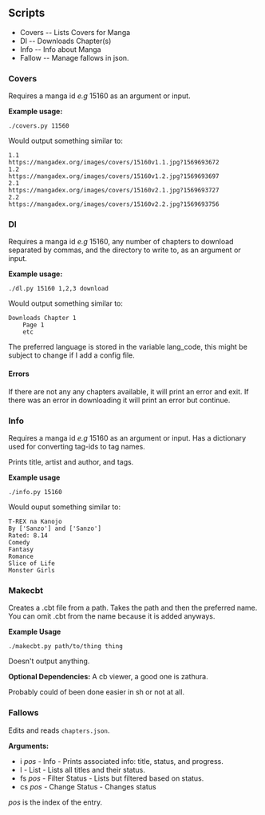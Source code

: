 ## Scripts

* Covers -- Lists Covers for Manga
* Dl -- Downloads Chapter(s)
* Info -- Info about Manga
* Fallow -- Manage fallows in json.


### Covers

Requires a manga id _e.g_ 15160 as an argument or input. 

**Example usage:**

`./covers.py 11560`

Would output something similar to:

```
1.1
https://mangadex.org/images/covers/15160v1.1.jpg?1569693672
1.2
https://mangadex.org/images/covers/15160v1.2.jpg?1569693697
2.1
https://mangadex.org/images/covers/15160v2.1.jpg?1569693727
2.2
https://mangadex.org/images/covers/15160v2.2.jpg?1569693756
````

### Dl

Requires a manga id _e.g_ 15160, any number of chapters to download separated by commas, and the directory to write to, as an argument or input.

**Example usage:**

`./dl.py 15160 1,2,3 download`

Would output something similar to:

```
Downloads Chapter 1
    Page 1
    etc
```

The preferred language is stored in the variable lang_code, this might be subject to change if I add a config file.

#### Errors
If there are not any any chapters available, it will print an error and exit. 
If there was an error in downloading it will print an error but continue.

### Info

Requires a manga id _e.g_ 15160 as an argument or input.
Has a dictionary used for converting tag-ids to tag names.

Prints title, artist and author, and tags.

**Example usage** 

`./info.py 15160`

Would ouput something similar to:

```
T-REX na Kanojo
By ['Sanzo'] and ['Sanzo']
Rated: 8.14
Comedy
Fantasy
Romance
Slice of Life
Monster Girls
```

### Makecbt

Creates a .cbt file from a path. Takes the path and then the preferred name. You can omit .cbt from the name because it is added anyways.

**Example Usage**

`./makecbt.py path/to/thing thing`

Doesn't output anything.

**Optional Dependencies:** A cb viewer, a good one is zathura.

Probably could of been done easier in sh or not at all.

### Fallows

Edits and reads `chapters.json`. 

**Arguments:**

* i _pos_ - Info - Prints associated info: title, status, and progress. 
* l - List - Lists all titles and their status.
* fs _pos_ - Filter Status - Lists but filtered based on status.
* cs _pos_ - Change Status - Changes status 
  
_pos_ is the index of the entry.
